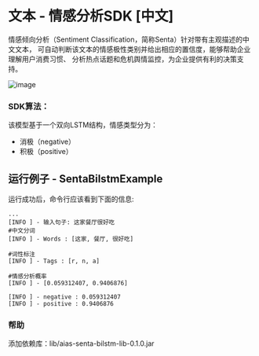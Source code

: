 # 文本 - 情感分析SDK [中文]
情感倾向分析（Sentiment Classification，简称Senta）针对带有主观描述的中文文本，
可自动判断该文本的情感极性类别并给出相应的置信度，能够帮助企业理解用户消费习惯、
分析热点话题和危机舆情监控，为企业提供有利的决策支持。

![image](https://djl-model.oss-cn-hongkong.aliyuncs.com/AIAS/nlp_sdks/sentiment_analysis.jpeg)

### SDK算法：
该模型基于一个双向LSTM结构，情感类型分为：
- 消极（negative）
- 积极（positive）

## 运行例子 - SentaBilstmExample
运行成功后，命令行应该看到下面的信息:
```text
...
[INFO ] - 输入句子: 这家餐厅很好吃
#中文分词
[INFO ] - Words : [这家, 餐厅, 很好吃]

#词性标注
[INFO ] - Tags : [r, n, a]

#情感分析概率
[INFO ] - [0.059312407, 0.9406876]

[INFO ] - negative : 0.059312407
[INFO ] - positive : 0.9406876

```

### 帮助 
添加依赖库：lib/aias-senta-bilstm-lib-0.1.0.jar